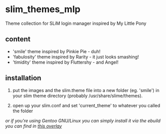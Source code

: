 slim\_themes\_mlp
=================

Theme collection for SLiM login manager inspired by My Little Pony

content
-------
- 'smile' theme inspired by Pinkie Pie - duh!
- 'fabulosity' theme inspired by Rarity - it just looks smashing!
- 'timidity' theme inspired by Fluttershy - and Angel!

installation
------------
1. put the images and the slim.theme file into a new folder (eg. 'smile') in your slim theme directory (probably /usr/share/slime/themes).

2. open up your slim.conf and set 'current\_theme' to whatever you called the folder

_or if you're using Gentoo GNU/Linux you can simply install it via the ebuild you can find in <a href="https://github.com/twisted-pear/my-little-overlay">this overlay_</a>
